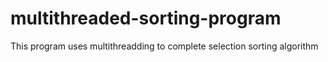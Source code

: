 # multithreaded-sorting-program

This program uses multithreadding to complete selection sorting algorithm
